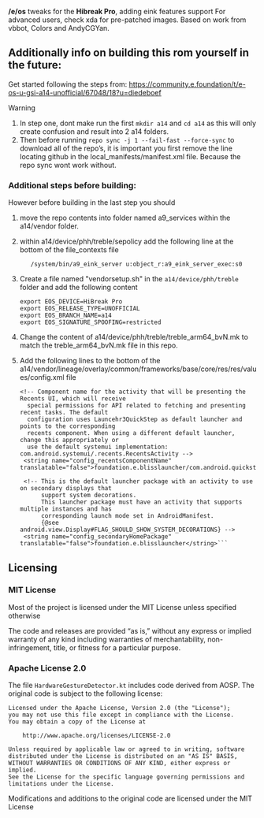 **/e/os** tweaks for the **Hibreak Pro**, adding eink features support
For advanced users, check xda for pre-patched images. Based on work from vbbot, Colors and AndyCGYan.

## Additionally info on building this rom yourself in the future:
Get started following the steps from: https://community.e.foundation/t/e-os-u-gsi-a14-unofficial/67048/18?u=diedeboef
> [!WARNING]
> 1. In step one, dont make run the first `mkdir a14` and `cd a14` as this will only create confusion  and result into 2 a14 folders.
> 2. Then before running `repo sync -j 1 --fail-fast --force-sync` to download all of the repo’s, it is important you first remove the line locating github in the local_manifests/manifest.xml file. Because the repo sync wont work without.

### Additional steps before building:
However before building in the last step you should 
1. move the repo contents into folder named a9_services within the a14/vendor folder.
2. within a14/device/phh/treble/sepolicy add the following line at the bottom of the file_contexts file
    
    ```
       /system/bin/a9_eink_server u:object_r:a9_eink_server_exec:s0
    ```

3. Create a file named "vendorsetup.sh" in the `a14/device/phh/treble` folder and add the following content
    
    ```
    export EOS_DEVICE=HiBreak Pro
    export EOS_RELEASE_TYPE=UNOFFICIAL
    export EOS_BRANCH_NAME=a14
    export EOS_SIGNATURE_SPOOFING=restricted
    ```
4. Change the content of a14/device/phh/treble/treble_arm64_bvN.mk to match the treble_arm64_bvN.mk file in this repo.
5. Add the following lines to the bottom of the a14/vendor/lineage/overlay/common/frameworks/base/core/res/res/values/config.xml file
   ```
   <!-- Component name for the activity that will be presenting the Recents UI, which will receive
     special permissions for API related to fetching and presenting recent tasks. The default
     configuration uses Launcehr3QuickStep as default launcher and points to the corresponding
     recents component. When using a different default launcher, change this appropriately or
     use the default systemui implementation: com.android.systemui/.recents.RecentsActivity -->
    <string name="config_recentsComponentName" translatable="false">foundation.e.blisslauncher/com.android.quickstep.RecentsActivity</string>

    <!-- This is the default launcher package with an activity to use on secondary displays that
         support system decorations.
         This launcher package must have an activity that supports multiple instances and has
         corresponding launch mode set in AndroidManifest.
         {@see android.view.Display#FLAG_SHOULD_SHOW_SYSTEM_DECORATIONS} -->
    <string name="config_secondaryHomePackage" translatable="false">foundation.e.blisslauncher</string>```

## Licensing

### MIT License
Most of the project is licensed under the MIT License unless specified otherwise

The code and releases are provided “as is,” without any express or implied warranty of any kind including warranties of merchantability, non-infringement, title, or fitness for a particular purpose.

### Apache License 2.0
The file `HardwareGestureDetector.kt` includes code derived from AOSP. The original code is subject to the following license:

    Licensed under the Apache License, Version 2.0 (the "License");
    you may not use this file except in compliance with the License.
    You may obtain a copy of the License at

        http://www.apache.org/licenses/LICENSE-2.0

    Unless required by applicable law or agreed to in writing, software
    distributed under the License is distributed on an "AS IS" BASIS,
    WITHOUT WARRANTIES OR CONDITIONS OF ANY KIND, either express or implied.
    See the License for the specific language governing permissions and
    limitations under the License.

Modifications and additions to the original code are licensed under the MIT License
